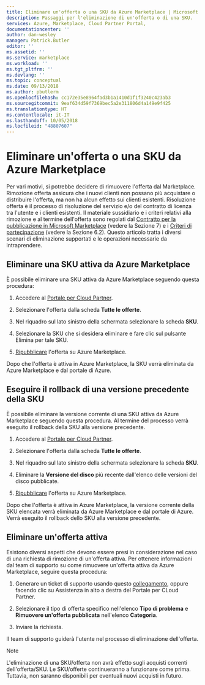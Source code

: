 ```yaml
---
title: Eliminare un'offerta o una SKU da Azure Marketplace | Microsoft Docs
description: Passaggi per l'eliminazione di un'offerta o di una SKU.
services: Azure, Marketplace, Cloud Partner Portal,
documentationcenter: ''
author: dan-wesley
manager: Patrick.Butler
editor: ''
ms.assetid: ''
ms.service: marketplace
ms.workload: ''
ms.tgt_pltfrm: ''
ms.devlang: ''
ms.topic: conceptual
ms.date: 09/13/2018
ms.author: pbutlerm
ms.openlocfilehash: cc172e35e8964fad3b1a1410d1f1f3240c423ab3
ms.sourcegitcommit: 9eaf634d59f7369bec5a2e311806d4a149e9f425
ms.translationtype: HT
ms.contentlocale: it-IT
ms.lasthandoff: 10/05/2018
ms.locfileid: "48807607"
---
```

<a name="delete-an-offer-or-sku-from-azure-marketplace"></a>Eliminare un'offerta o una SKU da Azure Marketplace
==========================================

Per vari motivi, si potrebbe decidere di rimuovere l'offerta dal Marketplace. Rimozione offerta assicura che i nuovi clienti non possano più acquistare o distribuire l'offerta, ma non ha alcun effetto sui clienti esistenti.
Risoluzione offerta è il processo di risoluzione del servizio e/o del contratto di licenza tra l'utente e i clienti esistenti. Il materiale sussidiario e i criteri relativi alla rimozione e al termine dell'offerta sono regolati dal [Contratto per la pubblicazione in Microsoft Marketplace](http://go.microsoft.com/fwlink/?LinkID=699560) (vedere la Sezione
7) e i [Criteri di partecipazione](https://azure.microsoft.com/support/legal/marketplace/participation-policies/) (vedere la Sezione 6.2). Questo articolo tratta i diversi scenari di eliminazione supportati e le operazioni necessarie da intraprendere.

<a name="delete-a-live-sku-from-azure-marketplace"></a>Eliminare una SKU attiva da Azure Marketplace
----------------------------------------

È possibile eliminare una SKU attiva da Azure Marketplace seguendo questa procedura:

1.  Accedere al [Portale per Cloud Partner](https://cloudpartner.azure.com/).

2.  Selezionare l'offerta dalla scheda **Tutte le offerte**.

3.  Nel riquadro sul lato sinistro della schermata selezionare la scheda **SKU**.

4.  Selezionare la SKU che si desidera eliminare e fare clic sul pulsante Elimina per tale SKU.

5.  [Ripubblicare](./cloud-partner-portal-make-offer-live-on-Azure-Marketplace.md) l'offerta su Azure Marketplace.

Dopo che l'offerta è attiva in Azure Marketplace, la SKU verrà eliminata da Azure Marketplace e dal portale di Azure.

<a name="roll-back-to-a-previous-sku-version"></a>Eseguire il rollback di una versione precedente della SKU
----------------------------------

È possibile eliminare la versione corrente di una SKU attiva da Azure Marketplace seguendo questa procedura. Al termine del processo verrà eseguito il rollback della SKU alla versione precedente.

1.  Accedere al [Portale per Cloud Partner](https://cloudpartner.azure.com/).

2.  Selezionare l'offerta dalla scheda **Tutte le offerte**.

3.  Nel riquadro sul lato sinistro della schermata selezionare la scheda **SKU**.

4.  Eliminare la **Versione del disco** più recente dall'elenco delle versioni del disco pubblicate.

5.  [Ripubblicare](./cloud-partner-portal-make-offer-live-on-Azure-Marketplace.md) l'offerta su Azure Marketplace.

Dopo che l'offerta è attiva in Azure Marketplace, la versione corrente della SKU elencata verrà eliminata da Azure Marketplace e dal portale di Azure.
Verrà eseguito il rollback dello SKU alla versione precedente.

<a name="delete-a-live-offer"></a>Eliminare un'offerta attiva
-------------------

Esistono diversi aspetti che devono essere presi in considerazione nel caso di una richiesta di rimozione di un'offerta attiva. Per ottenere informazioni dal team di supporto su come rimuovere un'offerta attiva da Azure Marketplace, seguire questa procedura:

1.  Generare un ticket di supporto usando questo [collegamento](https://go.microsoft.com/fwlink/?linkid=844975), oppure facendo clic su Assistenza in alto a destra del Portale per CLoud Partner.

2.  Selezionare il tipo di offerta specifico nell'elenco **Tipo di problema** e **Rimuovere un'offerta pubblicata** nell'elenco **Categoria**.

3.  Inviare la richiesta.

Il team di supporto guiderà l'utente nel processo di eliminazione dell'offerta.

>[!NOTE]
>L'eliminazione di una SKU/offerta non avrà effetto sugli acquisti correnti dell'offerta/SKU. Le SKU/offerte continueranno a funzionare come prima. Tuttavia, non saranno disponibili per eventuali nuovi acquisti in futuro.
